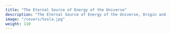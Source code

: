 ```yaml
---
title: "The Eternal Source of Energy of the Universe"
description: "The Eternal Source of Energy of the Universe, Origin and Intensity of Cosmic Rays"
image: "/covers/tesla.jpg"
weight: 110
---
```

